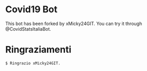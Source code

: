 # Covid19 Bot
This bot has been forked by xMicky24GIT. You can try it through @CovidStatsItaliaBot.

# Ringraziamenti
```
$ Ringrazio xMicky24GIT.
```
